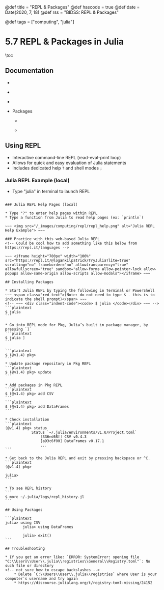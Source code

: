 @def title = "REPL & Packages"
@def hascode = true
@def date = Date(2020, 7, 18)
@def rss = "BIDSS: REPL & Packages"

@def tags = ["computing", "julia"]

# 5.7 REPL & Packages in Julia

\toc

## Documentation
* ~~~ <a href="https://juliadocs.github.io/Julia-Cheat-Sheet/" target="_blank">Julia Cheat Sheet</a> ~~~ (see REPL and Package Management)
* ~~~ <a href="https://docs.julialang.org/en/v1/stdlib/REPL/" target="_blank">Julia REPL</a> ~~~ 
* ~~~ <a href="https://docs.julialang.org/en/v1/stdlib/Pkg/index.html" target="_blank">Julia Pkg</a> ~~~ 
* Packages
    * ~~~ <a href="https://juliadata.github.io/CSV.jl/stable/" target="_blank">CSV.jl</a> ~~~ 
    * ~~~ <a href="https://juliadata.github.io/DataFrames.jl/stable/" target="_blank">DataFrames.jl</a> ~~~

## Using REPL

* Interactive command-line REPL (read-eval-print loop)
* Allows for quick and easy evaluation of Julia statements
* Includes dedicated help `?` and shell modes `;`

### Julia REPL Example (local)

* Type "julia" in terminal to launch REPL

~~~ <img src="/_images/programming/repl/repl_ex.png" alt="Julia REPL Example"> ~~~

### Julia REPL Help Pages (local)

* Type "?" to enter help pages within REPL
* Type a function from Julia to read help pages (ex: `println`)

~~~ <img src="/_images/computing/repl/repl_help.png" alt="Julia REPL Help Example"> ~~~

### Practice with this web-based Julia REPL
<!-- Could be cool how to add something like this below from https://repl.it/languages -->

~~~ <iframe height="700px" width="100%" src="https://repl.it/@logankilpatrick/TryJulia?lite=true" scrolling="no" frameborder="no" allowtransparency="true" allowfullscreen="true" sandbox="allow-forms allow-pointer-lock allow-popups allow-same-origin allow-scripts allow-modals"></iframe> ~~~

## Installing Packages

* Start Julia REPL by typing the following in Terminal or PowerShell ~~~ <span class="red-text">(Note: do not need to type $ - this is to indicate the shell prompt)</span> ~~~
<!-- ~~~ <div class="indent-code"><code> $ julia </code></div> ~~~ -->
```plaintext
$ julia
```

* Go into REPL mode for Pkg, Julia’s built in package manager, by pressing `]`
```plaintext
$ julia ]
```

```plaintext
$ (@v1.4) pkg>
```
* Update package repository in Pkg REPL
```plaintext
$ (@v1.4) pkg> update
```

* Add packages in Pkg REPL
```plaintext
$ (@v1.4) pkg> add CSV
```
```plaintext
$ (@v1.4) pkg> add DataFrames
```

* Check installation
```plaintext
(@v1.4) pkg> status
            Status `~/.julia/environments/v1.0/Project.toml`
                [336ed68f] CSV v0.4.3
                [a93c6f00] DataFrames v0.17.1
                ...
```

* Get back to the Julia REPL and exit by pressing backspace or ^C.
```plaintext
(@v1.4) pkg>

julia>
```

* To see REPL history
```
$ more ~/.julia/logs/repl_history.jl
```

## Using Packages

```plaintext
julia> using CSV
		julia> using DataFrames

		julia> exit()
```

## Troubleshooting

* If you get an error like: `ERROR: SystemError: opening file "C:\\Users\\User\\.julia\\registries\\General\\Registry.toml"`: No such file or directory
<!-- not sure how to escape backslashes -->
    * Delete `C:\\Users\\User\\.julia\\registries` where User is your computer’s username and try again
    * https://discourse.julialang.org/t/registry-toml-missing/24152
